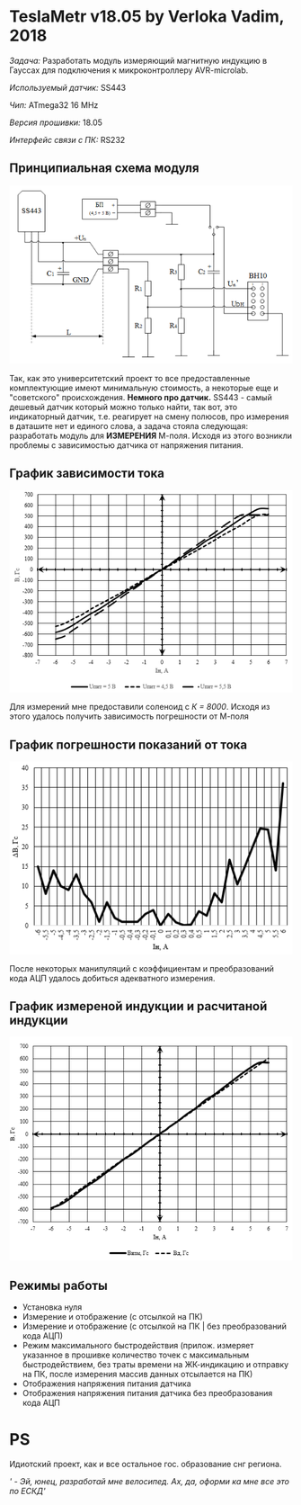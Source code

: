 # TeslaMetr v18.05 by Verloka Vadim, 2018

*Задача:* Разработать модуль измеряющий магнитную индукцию в Гауссах для подключения к микроконтроллеру AVR-microlab.

*Используемый датчик:* SS443

*Чип:* ATmega32 16 MHz

*Версия прошивки:* 18.05

*Интерфейс связи с ПК:* RS232

## Принципиальная схема модуля
[![Logo](https://raw.githubusercontent.com/ogycode/TeslaMetr/master/merch/cheme.PNG)]()

Так, как это университетский проект то все предоставленные комплектующие имеют минимальную стоимость, а некоторые еще и "советского" происхождения. **Немного про датчик.** SS443 - самый дешевый датчик который можно только найти, так вот, это индикаторный датчик, т.е. реагирует на смену полюсов, про измерения в даташите нет и единого слова, а задача стояла следующая: разработать модуль для **ИЗМЕРЕНИЯ** М-поля. Исходя из этого возникли проблемы с зависимостью датчика от напряжения питания.

## График зависимости тока
[![Logo](https://raw.githubusercontent.com/ogycode/TeslaMetr/master/merch/graph1.PNG)]()

Для измерений мне предоставили соленоид с *К = 8000*. Исходя из этого удалось получить зависимость погрешности от М-поля

## График погрешности показаний от тока
[![Logo](https://raw.githubusercontent.com/ogycode/TeslaMetr/master/merch/graph2.PNG)]()

После некоторых манипуляций с коэффициентам и преобразований кода АЦП удалось добиться адекватного измерения.

## График измереной индукции и расчитаной индукции
[![Logo](https://raw.githubusercontent.com/ogycode/TeslaMetr/master/merch/graph3.PNG)]()

## Режимы работы
  - Установка нуля
  - Измерение и отображение (с отсылкой на ПК)
  - Измерение и отображение (с отсылкой на ПК | без преобразований кода АЦП)
  - Режим максимального быстродействия (прилож. измеряет указанное в прошивке количество точек с максимальным быстродействием, без траты времени на ЖК-индикацию и отправку на ПК, после измерения массив данных отсылается на ПК)
  - Отображения напряжения питания датчика
  - Отображения напряжения питания датчика без преобразования кода АЦП

# PS
Идиотский проект, как и все остальное гос. образование снг региона. 

*' - Эй, юнец, разработай мне велосипед. Ах, да, oформи ка мне все это по ЕСКД'*